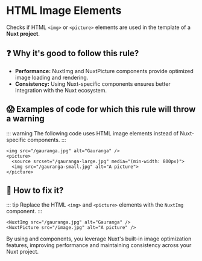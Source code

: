# HTML Image Elements

Checks if HTML `<img>` or `<picture>` elements are used in the template of a **Nuxt project**.

## ❓ Why it's good to follow this rule?

- **Performance:** NuxtImg and NuxtPicture components provide optimized image loading and rendering.
- **Consistency:** Using Nuxt-specific components ensures better integration with the Nuxt ecosystem.

## 😱 Examples of code for which this rule will throw a warning

::: warning
The following code uses HTML image elements instead of Nuxt-specific components.
:::

```vue
<img src="/gauranga.jpg" alt="Gauranga" />
<picture>
  <source srcset="/gauranga-large.jpg" media="(min-width: 800px)">
  <img src="/gauranga-small.jpg" alt="A picture">
</picture>
```

## 🤩 How to fix it?

::: tip
Replace the HTML `<img>` and `<picture>` elements with the `NuxtImg` component.
:::

```vue
<NuxtImg src="/gauranga.jpg" alt="Gauranga" />
<NuxtPicture src="/image.jpg" alt="A picture" />
```

By using <NuxtImg> and <NuxtPicture> components, you leverage Nuxt's built-in image optimization features, improving performance and maintaining consistency across your Nuxt project.
